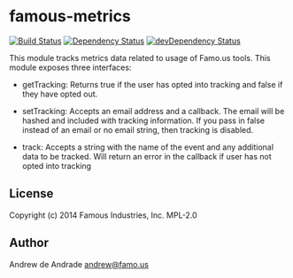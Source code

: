 famous-metrics
==============
[![Build Status](https://travis-ci.org/Famous/famous-metrics.svg)](https://travis-ci.org/Famous/famous-metrics) [![Dependency Status](https://david-dm.org/Famous/famous-metrics.svg)](https://david-dm.org/Famous/famous-metrics) [![devDependency Status](https://david-dm.org/Famous/famous-metrics/dev-status.svg)](https://david-dm.org/Famous/famous-metrics#info=devDependencies)

This module tracks metrics data related to usage of Famo.us tools. This module exposes three interfaces:

* getTracking: Returns true if the user has opted into tracking and false if they have opted out.

* setTracking: Accepts an email address and a callback. The email will be hashed and included with tracking information. If you pass in false instead of an email or no email string, then tracking is disabled.

* track: Accepts a string with the name of the event and any additional data to be tracked. Will return an error in the callback if user has not opted into tracking

License
-------
Copyright (c) 2014 Famous Industries, Inc.
MPL-2.0

Author
------
Andrew de Andrade <andrew@famo.us>

